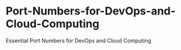 # Port-Numbers-for-DevOps-and-Cloud-Computing
Essential Port Numbers for DevOps and Cloud Computing
